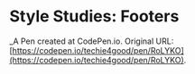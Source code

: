 # Style Studies: Footers
 _A Pen created at CodePen.io. Original URL: [https://codepen.io/techie4good/pen/RoLYKO](https://codepen.io/techie4good/pen/RoLYKO).

 